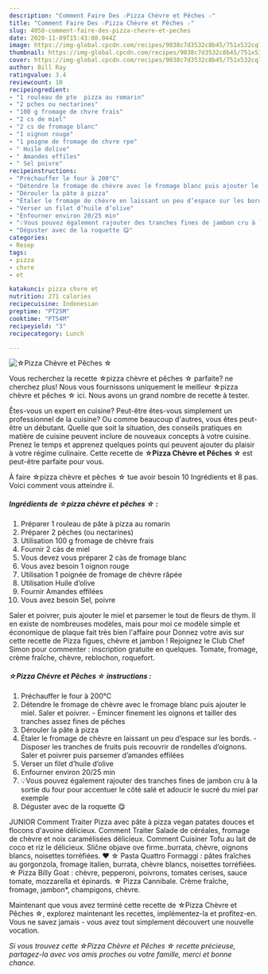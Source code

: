 ```yaml
---
description: "Comment Faire Des ☆Pizza Chèvre et Pêches ☆"
title: "Comment Faire Des ☆Pizza Chèvre et Pêches ☆"
slug: 4058-comment-faire-des-pizza-chevre-et-peches
date: 2020-11-09T15:43:08.044Z
image: https://img-global.cpcdn.com/recipes/9038c7d3532c8b45/751x532cq70/☆pizza-chevre-et-peches-☆-photo-principale-de-la-recette.jpg
thumbnail: https://img-global.cpcdn.com/recipes/9038c7d3532c8b45/751x532cq70/☆pizza-chevre-et-peches-☆-photo-principale-de-la-recette.jpg
cover: https://img-global.cpcdn.com/recipes/9038c7d3532c8b45/751x532cq70/☆pizza-chevre-et-peches-☆-photo-principale-de-la-recette.jpg
author: Bill Ray
ratingvalue: 3.4
reviewcount: 10
recipeingredient:
- "1 rouleau de pte  pizza au romarin"
- "2 pches ou nectarines"
- "100 g fromage de chvre frais"
- "2 cs de miel"
- "2 cs de fromage blanc"
- "1 oignon rouge"
- "1 poigne de fromage de chvre rpe"
- " Huile dolive"
- " Amandes effiles"
- " Sel poivre"
recipeinstructions:
- "Préchauffer le four à 200°C"
- "Détendre le fromage de chèvre avec le fromage blanc puis ajouter le miel. Saler et poivrer. Émincer finement les oignons et tailler des tranches assez fines de pêches"
- "Dérouler la pâte à pizza"
- "Étaler le fromage de chèvre en laissant un peu d’espace sur les bords. Disposer les tranches de fruits puis recouvrir de rondelles d’oignons. Saler et poivrer puis parsemer d’amandes effilées"
- "Verser un filet d’huile d’olive"
- "Enfourner environ 20/25 min"
- "💡Vous pouvez également rajouter des tranches fines de jambon cru à la sortie du four pour accentuer le côté salé et adoucir le sucré du miel par exemple"
- "Déguster avec de la roquette 😋"
categories:
- Resep
tags:
- pizza
- chvre
- et

katakunci: pizza chvre et 
nutrition: 271 calories
recipecuisine: Indonesian
preptime: "PT25M"
cooktime: "PT54M"
recipeyield: "3"
recipecategory: Lunch

---
```



![☆Pizza Chèvre et Pêches ☆](https://img-global.cpcdn.com/recipes/9038c7d3532c8b45/751x532cq70/☆pizza-chevre-et-peches-☆-photo-principale-de-la-recette.jpg)

Vous recherchez la recette ☆pizza chèvre et pêches ☆ parfaite? ne cherchez plus! Nous vous fournissons uniquement le meilleur ☆pizza chèvre et pêches ☆ ici. Nous avons un grand nombre de recette à tester.

Êtes-vous un expert en cuisine? Peut-être êtes-vous simplement un professionnel de la cuisine? Ou comme beaucoup d'autres, vous êtes peut-être un débutant. Quelle que soit la situation, des conseils pratiques en matière de cuisine peuvent inclure de nouveaux concepts à votre cuisine. Prenez le temps et apprenez quelques points qui peuvent ajouter du plaisir à votre régime culinaire. Cette recette de <strong> ☆Pizza Chèvre et Pêches ☆ </strong> est peut-être parfaite pour vous.

<!--inarticleads1-->

À faire ☆pizza chèvre et pêches ☆ tue avoir besoin 10 Ingrédients et 8 pas. Voici comment vous atteindre il.

##### Ingrédients de ☆pizza chèvre et pêches ☆ :

1. Préparer 1 rouleau de pâte à pizza au romarin
1. Préparer 2 pêches (ou nectarines)
1. Utilisation 100 g fromage de chèvre frais
1. Fournir 2 càs de miel
1. Vous devez vous préparer 2 càs de fromage blanc
1. Vous avez besoin 1 oignon rouge
1. Utilisation 1 poignée de fromage de chèvre râpée
1. Utilisation  Huile d’olive
1. Fournir  Amandes effilées
1. Vous avez besoin  Sel, poivre


Saler et poivrer, puis ajouter le miel et parsemer le tout de fleurs de thym. Il en existe de nombreuses modèles, mais pour moi ce modèle simple et économique de plaque fait très bien l&#39;affaire pour Donnez votre avis sur cette recette de Pizza figues, chèvre et jambon ! Rejoignez le Club Chef Simon pour commenter : inscription gratuite en quelques. Tomate, fromage, crème fraîche, chèvre, reblochon, roquefort. 

<!--inarticleads2-->

##### ☆Pizza Chèvre et Pêches ☆ instructions :

1. Préchauffer le four à 200°C
1. Détendre le fromage de chèvre avec le fromage blanc puis ajouter le miel. Saler et poivrer. - Émincer finement les oignons et tailler des tranches assez fines de pêches
1. Dérouler la pâte à pizza
1. Étaler le fromage de chèvre en laissant un peu d’espace sur les bords. - Disposer les tranches de fruits puis recouvrir de rondelles d’oignons. Saler et poivrer puis parsemer d’amandes effilées
1. Verser un filet d’huile d’olive
1. Enfourner environ 20/25 min
1. 💡Vous pouvez également rajouter des tranches fines de jambon cru à la sortie du four pour accentuer le côté salé et adoucir le sucré du miel par exemple
1. Déguster avec de la roquette 😋


JUNIOR  Comment Traiter Pizza avec pâte à pizza vegan patates douces et flocons d&#39;avoine délicieux. Comment Traiter Salade de céréales, fromage de chèvre et noix caramélisées délicieux. Comment Cuisiner Tofu au lait de coco et riz le délicieux. Slične objave ove firme..burrata, chèvre, oignons blancs, noisettes torréfiées. ❤ ☆ Pasta Quattro Formaggi : pâtes fraîches au gorgonzola, fromage italien, burrata, chèvre blancs, noisettes torréfiées. ☆ Pizza Billy Goat : chèvre, pepperoni, poivrons, tomates cerises, sauce tomate, mozzarella et épinards. ☆ Pizza Cannibale. Crème fraîche, fromage, jambon*, champigons, chèvre. 

<!--inarticleads1-->

<p>
Maintenant que vous avez terminé cette recette de ☆Pizza Chèvre et Pêches ☆, explorez maintenant les recettes, implémentez-la et profitez-en. Vous ne savez jamais - vous avez tout simplement découvert une nouvelle vocation.
</p>

<p>
<i>Si vous trouvez cette ☆Pizza Chèvre et Pêches ☆ recette précieuse, partagez-la avec vos amis proches ou votre famille, merci et bonne chance.</i>
</p>
